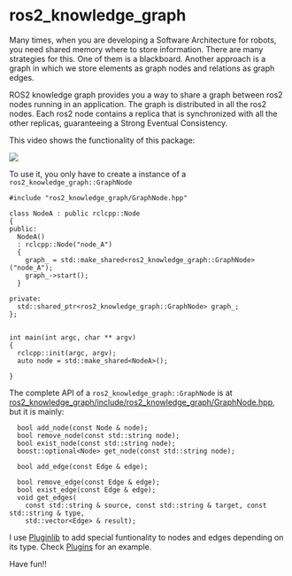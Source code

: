 # ros2_knowledge_graph

Many times, when you are developing a Software Architecture for robots, you need shared memory where to store information. There are many strategies for this. One of them is a blackboard. Another approach is a graph in which we store elements as graph nodes and relations as graph edges.

ROS2 knowledge graph provides you a way to share a graph between  ros2 nodes running in an application. The graph is distributed in all the ros2 nodes. Each ros2 node contains a replica that is synchronized with all the other replicas, guaranteeing a Strong Eventual Consistency.

This video shows the functionality of this package:

[![](https://img.youtube.com/vi/c84_3-lgorQ/0.jpg)](https://www.youtube.com/watch?v=c84_3-lgorQ&feature=youtu.be "Click to play on You Tube")

To use it, you only have to create a instance of a `ros2_knowledge_graph::GraphNode`

```
#include "ros2_knowledge_graph/GraphNode.hpp"

class NodeA : public rclcpp::Node
{
public:
  NodeA()
  : rclcpp::Node("node_A")
  {
    graph_ = std::make_shared<ros2_knowledge_graph::GraphNode>("node_A");
    graph_->start();
  }

private:
  std::shared_ptr<ros2_knowledge_graph::GraphNode> graph_;
};


int main(int argc, char ** argv)
{
  rclcpp::init(argc, argv);
  auto node = std::make_shared<NodeA>();

}
```

The complete API of a `ros2_knowledge_graph::GraphNode` is at  [ros2_knowledge_graph/include/ros2_knowledge_graph/GraphNode.hpp](ros2_knowledge_graph/include/ros2_knowledge_graph/GraphNode.hpp), but it is mainly:

```
  bool add_node(const Node & node);
  bool remove_node(const std::string node);
  bool exist_node(const std::string node);
  boost::optional<Node> get_node(const std::string node);

  bool add_edge(const Edge & edge);

  bool remove_edge(const Edge & edge);
  bool exist_edge(const Edge & edge);
  void get_edges(
    const std::string & source, const std::string & target, const std::string & type,
    std::vector<Edge> & result);
```

I use [Pluginlib](https://github.com/ros/pluginlib/tree/eloquent) to add special funtionality to nodes and edges depending on its type. Check [Plugins](https://github.com/fmrico/ros2_knowledge_graph/tree/master/ros2_knowledge_graph_plugins) for an example. 

Have fun!!
